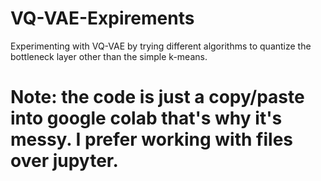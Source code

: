 # VQ-VAE-Expirements
Experimenting with VQ-VAE by trying different algorithms to quantize the bottleneck layer other than the simple k-means.

# Note: the code is just a copy/paste into google colab that's why it's messy. I prefer working with files over jupyter.
